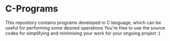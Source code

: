 # C-Programs
This repository contains programs developed in C language, which can be useful for performing some desired operations
You're free to use the source codes for simplifying and minimising your work for your ongoing project :)

